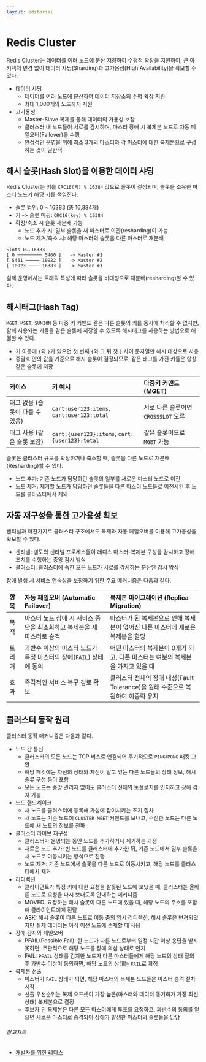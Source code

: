 ```yaml
---
layout: editorial
---
```


# Redis Cluster

Redis Cluster는 데이터를 여러 노드에 분산 저장하여 수평적 확장을 지원하여, 큰 아키텍처 변경 없이 데이터 샤딩(Sharding)과 고가용성(High Availability)을 확보할 수 있다.

- 데이터 샤딩
    - 데이터를 여러 노드에 분산하여 데이터 저장소의 수평 확장 지원
    - 최대 1,000개의 노드까지 지원
- 고가용성
    - Master-Slave 복제를 통해 데이터의 가용성 보장
    - 클러스터 내 노드들이 서로를 감시하며, 마스터 장애 시 복제본 노드로 자동 페일오버(Failover)를 수행
    - 안정적인 운영을 위해 최소 3개의 마스터와 각 마스터에 대한 복제본으로 구성하는 것이 일반적

## 해시 슬롯(Hash Slot)을 이용한 데이터 샤딩

Redis Cluster는 키를 `CRC16(키) % 16384` 값으로 슬롯이 결정되며, 슬롯을 소유한 마스터 노드가 해당 키를 책임진다.

- 슬롯 범위: 0 ~ 16383 (총 16,384개)
- 키 -> 슬롯 매핑: `CRC16(key) % 16384`
- 확장/축소 시 슬롯 재분배 가능
    - 노드 추가 시: 일부 슬롯을 새 마스터로 이관(resharding)이 가능
    - 노드 제거/축소 시: 해당 마스터의 슬롯을 다른 마스터로 재분배

```
Slots 0..16383
[ 0 ───────── 5460 ]   -> Master #1
[ 5461 ───── 10922 ]   -> Master #2
[ 10923 ──── 16383 ]   -> Master #3
```

실제 운영에서는 트래픽 특성에 따라 슬롯을 비대칭으로 재분배(resharding)할 수 있다.

## 해시태그(Hash Tag)

`MGET`, `MSET`, `SUNION` 등 다중 키 커맨드 같은 다른 슬롯의 키를 동시에 처리할 수 없지만, 함께 사용되는 키들을 같은 슬롯에 저장할 수 있도록 해시태그를 사용하는 방법으로 해결할 수 있다.

- 키 이름에 `{`와 `}`가 있으면 첫 번째 `{`와 그 뒤 첫 `}` 사이 문자열만 해시 대상으로 사용
- 중괄호 안의 값을 기준으로 해시 슬롯이 결정되므로, 같은 태그를 가진 키들은 항상 같은 슬롯에 저장

| 케이스                 | 키 예시                                           | 다중키 커맨드(MGET)             |
|:--------------------|:-----------------------------------------------|:--------------------------|
| 태그 없음 (슬롯이 다를 수 있음) | `cart:user123:items`, `cart:user123:total`     | 서로 다른 슬롯이면 `CROSSSLOT` 오류 |
| 태그 사용 (같은 슬롯 보장)    | `cart:{user123}:items`, `cart:{user123}:total` | 같은 슬롯이므로 `MGET` 가능        |

슬롯은 클러스터 규모를 확장하거나 축소할 때, 슬롯을 다른 노드로 재분배(Resharding)할 수 있다.

- 노드 추가: 기존 노드가 담당하던 슬롯의 일부를 새로운 마스터 노드로 이전
- 노드 제거: 제거할 노드가 담당하던 슬롯들을 다른 마스터 노드들로 이전시킨 후 노드를 클러스터에서 제외

## 자동 재구성을 통한 고가용성 확보

센티널과 마찬가지로 클러스터 구조에서도 복제와 자동 페일오버를 이용해 고가용성을 확보할 수 있다.

- 센티넬: 별도의 센티넬 프로세스들이 레디스 마스터-복제본 구성을 감시하고 장애 조치를 수행하는 중앙 감시 방식
- 클러스터: 클러스터에 속한 모든 노드가 서로를 감시하는 분산된 감시 방식

장애 발생 시 서비스 연속성을 보장하기 위한 주요 메커니즘은 다음과 같다.

| 항목  | 자동 페일오버 (Automatic Failover)              | 복제본 마이그레이션 (Replica Migration)                       |
|:----|:------------------------------------------|:-----------------------------------------------------|
| 목적  | 마스터 노드 장애 시 서비스 중단을 최소화하고 복제본을 새 마스터로 승격  | 마스터가 된 복제본으로 인해 복제본이 없어진 다른 마스터에 새로운 복제본을 할당         |
| 트리거 | 과반수 이상의 마스터 노드가 특정 마스터의 장애(`FAIL`) 상태에 동의 | 어떤 마스터의 복제본이 0개가 되고, 다른 마스터는 여분의 복제본을 가지고 있을 때       |
| 효과  | 즉각적인 서비스 복구 경로 확보                         | 클러스터 전체의 장애 내성(Fault Tolerance)을 원래 수준으로 복원하여 이중화 유지 |

## 클러스터 동작 원리

클러스터 동작 매커니즘은 다음과 같다.

- 노드 간 통신
    - 클러스터의 모든 노드는 TCP 버스로 연결되어 주기적으로 `PING`/`PONG` 패킷 교환
    - 해당 패킷에는 자신의 상태와 자신이 알고 있는 다른 노드들의 상태 정보, 해시 슬롯 구성 등이 포함
    - 모든 노드는 중앙 관리자 없이도 클러스터 전체의 토폴로지를 인지하고 장애 감지 가능
- 노드 핸드셰이크
    - 새 노드를 클러스터에 등록해 가십에 참여시키는 초기 절차
    - 새 노드는 기존 노드에 `CLUSTER MEET` 커맨드를 보내고, 수신한 노드는 다른 노드에 새 노드의 정보를 전파
- 클러스터 라이브 재구성
    - 클러스터가 운영되는 동안 노드를 추가하거나 제거하는 과정
    - 새로운 노드 추가: 빈 노드를 클러스터에 추가한 뒤, 기존 노드에서 일부 슬롯을 새 노드로 이동시키는 방식으로 진행
    - 노드 제거: 기존 노드에서 슬롯을 다른 노드로 이동시키고, 해당 노드를 클러스터에서 제거
- 리디렉션
    - 클라이언트가 특정 키에 대한 요청을 잘못된 노드에 보냈을 때, 클러스터는 올바른 노드로 요청을 다시 보내도록 안내하는 메커니즘
    - MOVED: 요청하는 해시 슬롯이 다른 노드에 있을 때, 해당 노드의 주소를 포함해 클라이언트에게 전달
    - ASK: 해시 슬롯이 다른 노드로 이동 중의 임시 리디렉션, 해시 슬롯은 변경되었지만 실제 데이터는 아직 이전 노드에 존재할 때 사용
- 장애 감지와 페일오버
    - PFAIL(Possible Fail): 한 노드가 다른 노드로부터 일정 시간 이상 응답을 받지 못하면, 주관적으로 해당 노드를 장애 의심 상태로 인지
    - FAIL: `PFAIL` 상태를 감지한 노드가 다른 마스터들에게 해당 노드의 상태 질의 후 과반수 이상이 동의하면, 해당 노드의 상태는 `FAIL`로 확정
- 복제본 선출
    - 마스터가 `FAIL` 상태가 되면, 해당 마스터의 복제본 노드들은 마스터 승격 절차 시작
    - 선출 우선순위는 복제 오프셋이 가장 높은(마스터와 데이터 동기화가 가장 최신 상태) 복제본으로 결정
    - 후보가 된 복제본은 다른 모든 마스터에게 투표를 요청하고, 과반수의 동의를 얻으면 새로운 마스터로 승격되어 장애가 발생한 마스터의 슬롯들을 담당

###### 참고자료

- [개발자를 위한 레디스](https://kobic.net/book/bookInfo/view.do?isbn=9791161757926)
